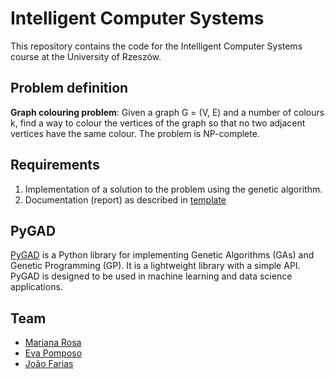 # Intelligent Computer Systems

This repository contains the code for the Intelligent Computer Systems course at the University of Rzeszów.

## Problem definition

**Graph colouring problem**: Given a graph G = (V, E) and a number of colours k, find a way to colour the vertices of the graph so that no two adjacent vertices have the same colour. The problem is NP-complete.

## Requirements

1. Implementation of a solution to the problem using the genetic algorithm.
2. Documentation (report) as described in [template](http://bartoszj.prz-rzeszow.pl/ICS/)

## PyGAD

[PyGAD](https://pygad.readthedocs.io/en/latest/) is a Python library for implementing Genetic Algorithms (GAs) and Genetic Programming (GP). It is a lightweight library with a simple API. PyGAD is designed to be used in machine learning and data science applications.

## Team

- [Mariana Rosa](https://github.com/marianarosa01)
- [Eva Pomposo](https://github.com/eva-pomposo)
- [João Farias](https://github.com/bernas04)
